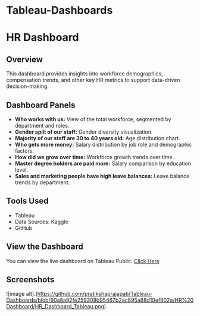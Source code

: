 # Tableau-Dashboards


# HR Dashboard

## Overview
This dashboard provides insights into workforce demographics, compensation trends, and other key HR metrics to support data-driven decision-making.

## Dashboard Panels
- **Who works with us:** View of the total workforce, segmented by department and roles.
- **Gender split of our staff:** Gender diversity visualization.
- **Majority of our staff are 30 to 40 years old:** Age distribution chart.
- **Who gets more money:** Salary distribution by job role and demographic factors.
- **How did we grow over time:** Workforce growth trends over time.
- **Master degree holders are paid more:** Salary comparison by education level.
- **Sales and marketing people have high leave balances:** Leave balance trends by department.

## Tools Used
- Tableau
- Data Sources: Kaggle
- GitHub

## View the Dashboard
You can view the live dashboard on Tableau Public: [Click Here](https://public.tableau.com/your-dashboard-link)

## Screenshots
![image alt].(https://github.com/pratikshaprajapati/Tableau-Dashboards/blob/90a8a92fe259308b95467b2ac895a88d10ef902a/HR%20Dashboard/HR_Dashboard_Tableau.png)
